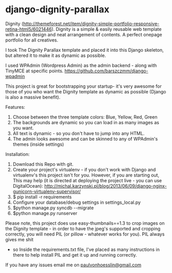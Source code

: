 django-dignity-parallax
=======================

Dignity (http://themeforest.net/item/dignity-simple-portfolio-responsive-retina-html5/6021446).
Dignity is a simple & easily reusable web template with a clean design and neat arrangement of contents.
A perfect onepage portfolio for all creatives.

I took The Dignity Parallax template and placed it into this Django skeleton, but altered it to make it as dynamic as possible.

I used WPAdmin (Wordpress Admin) as the admin backend - along with TinyMCE at specific points.
https://github.com/barszczmm/django-wpadmin

This project is great for bootstrapping your startup- it's very awesome for those of you who want the Dignity template
as dynamic as possible (Django is also a massive benefit).

Features:
1. Choose between the three template colors: Blue, Yellow, Red, Green
2. The backgrounds are dynamic so you can load in as many images as you want.
3. All text is dynamic - so you don't have to jump into any HTML.
4. The admin looks awesome and can be skinned to any of WPAdmin's themes (inside settings)

Installation:
1. Download this Repo with git.
2. Create your project's virtualenv - if you don't work with Django and virtualenv's this project isn't for you.
   However, if you are starting out, This may help (it is directed at deploying the project live - you can use DigitalOcean): 
   http://michal.karzynski.pl/blog/2013/06/09/django-nginx-gunicorn-virtualenv-supervisor/
3. $ pip install -r requirements
4. Configure your database/debug settings in settings_local.py
5. $python manage.py syncdb --migrate
6. $python manage.py runserver

Please note, this project does use easy-thumbnails==1.3 to crop images on the Dignity template - in order to have the jpeg's
supported and cropping correctly, you will need PIL (or pillow - whatever works for you). PIL always gives me shit
- so Inside the requirements.txt file, I've placed as many instructions in there to help install PIL and get it up and
running correctly.

If you have any issues  email me on paulvonhoesslin@gmail.com
